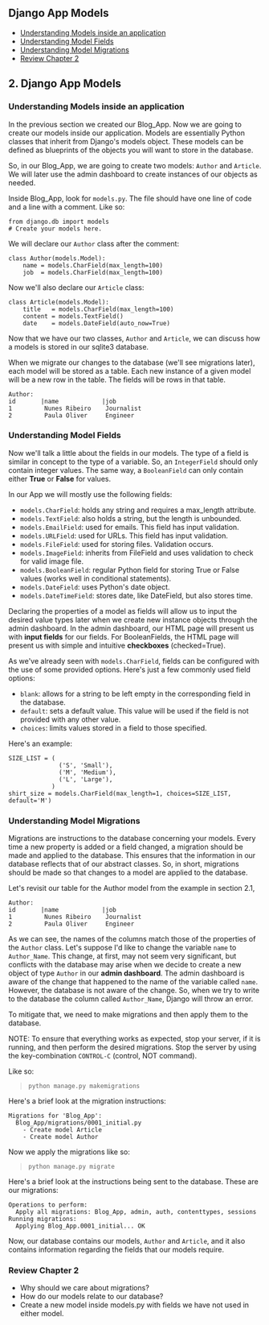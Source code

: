 ## Django App Models
- [Understanding Models inside an application](#understanding-models-inside-an-application)
- [Understanding Model Fields](#Understanding-model-fields)
- [Understanding Model Migrations](#understanding-model-migrations)
- [Review Chapter 2](#review-chapter-2)




## 2. Django App Models
### Understanding Models inside an application
In the previous section we created our Blog_App. Now we are going to create our models inside our application. Models are essentially Python classes that inherit from Django's models object. These models can be defined as blueprints of the objects you will want to store in the database.

So, in our Blog_App, we are going to create two models: `Author` and `Article`. We will later use the admin dashboard to create instances of our objects as needed.

Inside Blog_App, look for `models.py`. The file should have one line of code and a line with a comment. Like so:

```
from django.db import models
# Create your models here.
```

We will declare our `Author` class after the comment:

```
class Author(models.Model):
    name = models.CharField(max_length=100)
    job  = models.CharField(max_length=100)
```

Now we'll also declare our `Article` class:

```
class Article(models.Model):
    title   = models.CharField(max_length=100)
    content = models.TextField()
    date    = models.DateField(auto_now=True)
```

Now that we have our two classes, `Author` and `Article`, we can discuss how a models is stored in our sqlite3 database.

When we migrate our changes to the database (we'll see migrations later), each model will be stored as a table. Each new instance of a given model will be a new row in the table. The fields will be rows in that table.

```
Author:
id       |name            |job
1         Nunes Ribeiro    Journalist
2         Paula Oliver     Engineer
```

### Understanding Model Fields
Now we'll talk a little about the fields in our models. The type of a field is similar in concept to the type of a variable. So, an `IntegerField` should only contain integer values. The same way, a `BooleanField` can only contain either **True** or **False** for values.

In our App we will mostly use the following fields:
- `models.CharField`: holds any string and requires a max_length attribute.
- `models.TextField`: also holds a string, but the length is unbounded.
- `models.EmailField`: used for emails. This field has input validation.
- `models.URLField`: used for URLs. This field has input validation.
- `models.FileField`: used for storing files. Validation occurs.
- `models.ImageField`: inherits from FileField and uses validation to check for valid image file.
- `models.BooleanField`: regular Python field for storing True or False values (works well in conditional statements).
- `models.DateField`: uses Python's date object.
- `models.DateTimeField`: stores date, like DateField, but also stores time.

Declaring the properties of a model as fields will allow us to input the desired value types later when we create new instance objects through the admin dashboard. In the admin dashboard, our HTML page will present us with **input fields** for our fields. For BooleanFields, the HTML page will present us with simple and intuitive **checkboxes** (checked=True).

As we've already seen with `models.CharField`, fields can be configured with the use of some provided options. Here's just a few commonly used field options:
- `blank`: allows for a string to be left empty in the corresponding field in the database.
- `default`: sets a default value. This value will be used if the field is not provided with any other value.
- `choices`: limits values stored in a field to those specified.

Here's an example:

```
SIZE_LIST = (
              ('S', 'Small'),
              ('M', 'Medium'),
              ('L', 'Large'),
            )
shirt_size = models.CharField(max_length=1, choices=SIZE_LIST, default='M')
```

### Understanding Model Migrations
Migrations are instructions to the database concerning your models. Every time a new property is added or a field changed, a migration should be made and applied to the database. This ensures that the information in our database reflects that of our abstract classes. So, in short, migrations should be made so that changes to a model are applied to the database.

Let's revisit our table for the Author model from the example in section 2.1,

```
Author:
id       |name            |job
1         Nunes Ribeiro    Journalist
2         Paula Oliver     Engineer
```

As we can see, the names of the columns match those of the properties of the `Author` class. Let's suppose I'd like to change the variable `name` to `Author_Name`. This change, at first, may not seem very significant, but conflicts with the database may arise when we decide to create a new object of type `Author` in our **admin dashboard**. The admin dashboard is aware of the change that happened to the name of the variable called `name`. However, the database is not aware of the change. So, when we try to write to the database the column called `Author_Name`, Django will throw an error.

To mitigate that, we need to make migrations and then apply them to the database.

NOTE: To ensure that everything works as expected, stop your server, if it is running, and then perform the desired migrations. Stop the server by using the key-combination `CONTROL-C` (control, NOT command).

Like so:

> `python manage.py makemigrations`

Here's a brief look at the migration instructions:

```
Migrations for 'Blog_App':
  Blog_App/migrations/0001_initial.py
    - Create model Article
    - Create model Author
```

Now we apply the migrations like so:

> `python manage.py migrate`

Here's a brief look at the instructions being sent to the database. These are our migrations:

```
Operations to perform:
  Apply all migrations: Blog_App, admin, auth, contenttypes, sessions
Running migrations:
  Applying Blog_App.0001_initial... OK
```

Now, our database contains our models, `Author` and `Article`, and it also contains information regarding the fields that our models require.

### Review Chapter 2
- Why should we care about migrations?
- How do our models relate to our database?
- Create a new model inside models.py with fields we have not used in either model.
